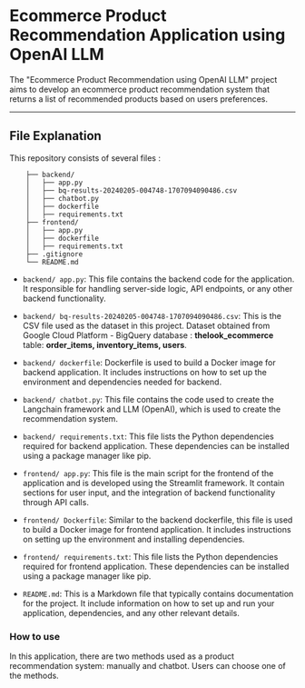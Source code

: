 # Ecommerce Product Recommendation Application using OpenAI LLM

The "Ecommerce Product Recommendation using OpenAI LLM" project aims to develop an ecommerce product recommendation system that returns a list of recommended products based on users preferences. 

---

## File Explanation
This repository consists of several files :

```
    ├── backend/
    │   ├── app.py
    │   ├── bq-results-20240205-004748-1707094090486.csv
    │   ├── chatbot.py
    │   ├── dockerfile
    │   ├── requirements.txt
    ├── frontend/
    │   ├── app.py
    │   ├── dockerfile
    │   ├── requirements.txt
    ├── .gitignore
    └── README.md
```

- `backend/ app.py`: This file contains the backend code for the application. It responsible for handling server-side logic, API endpoints, or any other backend functionality.

- `backend/ bq-results-20240205-004748-1707094090486.csv`: This is the CSV file used as the dataset in this project. Dataset obtained from Google Cloud Platform - BigQuery  database : **thelook_ecommerce** table: **order_items, inventory_items, users**.

- `backend/ dockerfile`: Dockerfile is used to build a Docker image for backend application. It includes instructions on how to set up the environment and dependencies needed for backend.

- `backend/ chatbot.py`: This file contains the code used to create the Langchain framework and LLM (OpenAI), which is used to create the recommendation system.

- `backend/ requirements.txt`: This file lists the Python dependencies required for backend application. These dependencies can be installed using a package manager like pip.

- `frontend/ app.py`: This file is the main script for the frontend of the application and is developed using the Streamlit framework. It contain sections for user input, and the integration of backend functionality through API calls. 

- `frontend/ Dockerfile`: Similar to the backend dockerfile, this file is used to build a Docker image for frontend application. It includes instructions on setting up the environment and installing dependencies.

- `frontend/ requirements.txt`: This file lists the Python dependencies required for frontend application. These dependencies can be installed using a package manager like pip.

- `README.md`: This is a Markdown file that typically contains documentation for the project. It include information on how to set up and run your application, dependencies, and any other relevant details.


### How to use

In this application, there are two methods used as a product recommendation system: manually and chatbot. Users can choose one of the methods.

